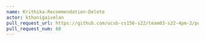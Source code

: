 ```yaml
---
name: Krithika-Recommendation-Delete
actor: kthanigaivelan
pull_request_url: https://github.com/ucsb-cs156-s22/team03-s22-4pm-2/pull/60
pull_request_num: 60
---
```

